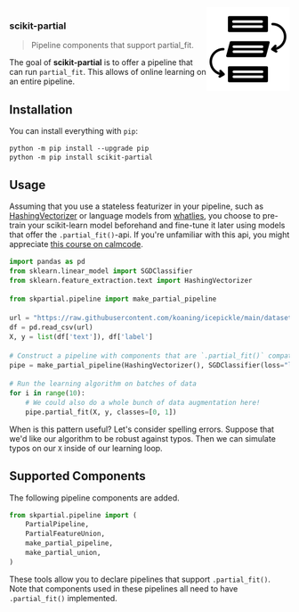 <img src="img.png" width=150 align="right">

### scikit-partial

> Pipeline components that support partial_fit.

The goal of **scikit-partial** is to offer a pipeline that can run
`partial_fit`. This allows of online learning on an entire pipeline.

## Installation

You can install everything with `pip`:

```
python -m pip install --upgrade pip
python -m pip install scikit-partial
```

## Usage 

Assuming that you use a stateless featurizer in your pipeline, such as [HashingVectorizer](https://scikit-learn.org/stable/modules/generated/sklearn.feature_extraction.text.HashingVectorizer.html#sklearn.feature_extraction.text.HashingVectorizer) or language models from [whatlies](https://koaning.github.io/whatlies/api/language/universal_sentence/), you choose to pre-train your scikit-learn model beforehand and fine-tune it later using models that offer the `.partial_fit()`-api. If you're unfamiliar with this api, you might appreciate [this course on calmcode](https://calmcode.io/partial_fit/introduction.html).


```python
import pandas as pd
from sklearn.linear_model import SGDClassifier
from sklearn.feature_extraction.text import HashingVectorizer

from skpartial.pipeline import make_partial_pipeline

url = "https://raw.githubusercontent.com/koaning/icepickle/main/datasets/imdb_subset.csv"
df = pd.read_csv(url)
X, y = list(df['text']), df['label']

# Construct a pipeline with components that are `.partial_fit()` compatible
pipe = make_partial_pipeline(HashingVectorizer(), SGDClassifier(loss="log"))

# Run the learning algorithm on batches of data
for i in range(10):
    # We could also do a whole bunch of data augmentation here!
    pipe.partial_fit(X, y, classes=[0, 1])
```

When is this pattern useful? Let's consider spelling errors. Suppose that we'd like
our algorithm to be robust against typos. Then we can simulate typos on our `X` inside
of our learning loop. 

## Supported Components 

The following pipeline components are added.

```python
from skpartial.pipeline import (
    PartialPipeline,
    PartialFeatureUnion,
    make_partial_pipeline,
    make_partial_union,
)
```

These tools allow you to declare pipelines that support `.partial_fit()`. Note that components used in these pipelines all need to have `.partial_fit()` implemented.
